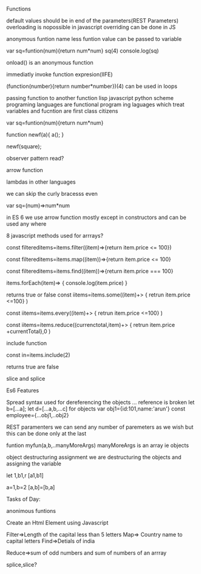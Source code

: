 Functions

default values should be in end of the parameters(REST Parameters)
overloading is nopossible in javascript
overriding can be done in JS


anonymous funtion  name less funtion
value can be passed to variable

var sq=funtion(num){return num*num}
sq(4)
console.log(sq)

onload() is an anonymous function 

immediatly invoke function  expresion(IIFE)

(function(number){return number*number})(4)
can be used in loops

passing function to another function 
lisp javascript python scheme programing languages are functional program ing laguages which treat variables  and fucntion are first class citizens


var sq=funtion(num){return num*num}

function newf(a){
a();
}

newf(square);

observer pattern read?

arrow function

lambdas in other languages

we can skip the curly bracesss even 

var sq=(num)=>num*num

in ES 6 we use arrow function mostly except in constructors and can be used any where



8 javascript methods  used for  arrrays?


const filtereditems=items.filter((item)=>{return item.price <= 100})

const filtereditems=items.map((item))=>{return item.price <= 100}

const filtereditems=items.find((item))=>{return item.price === 100}


items.forEach(item)=>
{
console.log(item.price)
}

returns true or false
const iitems=items.some((item)+>
{
retrun item.price <=100}
)

const iitems=items.every((item)+>
{
retrun item.price <=100}
)


const iitems=items.reduce((currenctotal,item)+>
{
retrun item.price +currentTotal},0
)

include function

const in=items.include(2)

returns true are false


slice and splice



Es6 Features

Spread syntax  used for dereferencing the objects
...
reference is  broken 
let b=[...a];
let d=[...a,b,...c]
for objects
var obj1={id:101,name:'arun'}
const employee={...obj1,..obj2}


REST paramenters we can send any number of paremeters as we wish but this can be done only at the last


funtion myfun(a,b,..manyMoreArgs)
manyMoreArgs is an array ie objects

object destructuring assignment we are destructuring the objects and assigning the variable

let 1,b1,r
[a1,b1]

a=1,b=2
[a,b]=[b,a]



Tasks of Day:

anonimous funtions

Create an Html Element using Javascript

Filter=>Length of the capital less than 5 letters
Map=> Country name to capital letters
Find=>Detials of india

Reduce=>sum of odd numbers and sum of numbers of an arrray

splice,slice?


